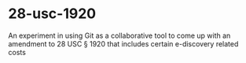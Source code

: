 28-usc-1920
===========

An experiment in using Git as a collaborative tool to come up with an amendment to 28 USC § 1920 that includes certain e-discovery related costs